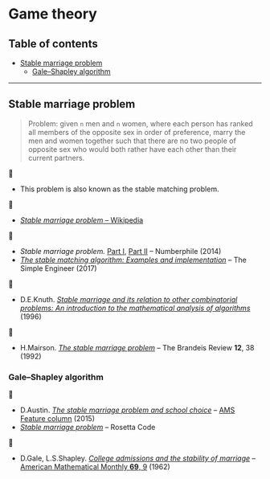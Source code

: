 # Game theory <!-- omit in toc -->

## Table of contents <!-- omit in toc -->

- [Stable marriage problem](#stable-marriage-problem)
	- [Gale&ndash;Shapley algorithm](#galendashshapley-algorithm)

---

## Stable marriage problem

> Problem: given `n` men and `n` women, where each person has ranked all members of the opposite sex in order of preference, marry the men and women together such that there are no two people of opposite sex who would both rather have each other than their current partners.

:memo:

- This problem is also known as the stable matching problem.

:link:

- [*Stable marriage problem* &ndash; Wikipedia](https://en.wikipedia.org/wiki/Stable_marriage_problem)

:movie_camera:

- *Stable marriage problem.* [Part I](https://www.youtube.com/watch?v=Qcv1IqHWAzg), [Part II](https://www.youtube.com/watch?v=LtTV6rIxhdo) &ndash; Numberphile (2014)
- [*The stable matching algorithm: Examples and implementation*](https://www.youtube.com/watch?v=FhRf0j068ZA) &ndash; The Simple Engineer (2017)

:book:

- D.E.Knuth. [*Stable marriage and its relation to other combinatorial problems: An introduction to the mathematical analysis of algorithms*](https://www-cs-faculty.stanford.edu/~knuth/ms.html) (1996)

:page_facing_up:

- H.Mairson. [*The stable marriage problem*](https://archive.org/details/brandeisreview1214bran/page/n39) &ndash; The Brandeis Review **12**, 38 (1992)

### Gale&ndash;Shapley algorithm

:link:

- D.Austin. [*The stable marriage problem and school choice*](http://www.ams.org/publicoutreach/feature-column/fc-2015-03) &ndash; [AMS Feature column](http://www.ams.org/featurecolumn) (2015)
- [*Stable marriage problem*](https://rosettacode.org/wiki/Stable_marriage_problem) &ndash; Rosetta Code

:page_facing_up:

- D.Gale, L.S.Shapley. [*College admissions and the stability of marriage*](http://www.eecs.harvard.edu/cs286r/courses/fall09/papers/galeshapley.pdf) &ndash; [American Mathematical Monthly **69**, 9](https://dx.doi.org/10.2307/2312726) (1962)
